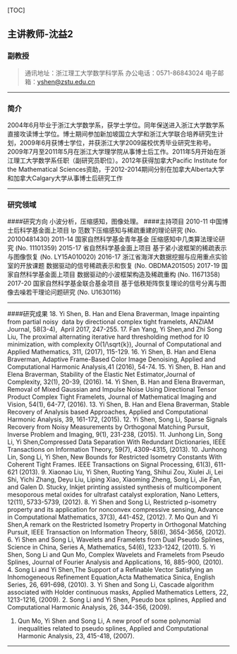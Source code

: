 

[TOC]

## 主讲教师-沈益2
### 副教授

>通讯地址：浙江理工大学数学科学系
>办公电话：0571-86843024
>电子邮箱：yshen@zstu.edu.cn

------
### 简介

2004年6月毕业于浙江大学数学系，获学士学位。同年保送进入浙江大学数学系直接攻读博士学位。博士期间参加新加坡国立大学和浙江大学联合培养研究生计划，2009年6月获博士学位，并获浙江大学2009届校优秀毕业研究生称号。2009年7月至2011年5月在浙江大学理学院从事博士后工作。2011年5月开始在浙江理工大学数学系任职（副研究员职位）。2012年获得加拿大Pacific Institute for the Mathematical Sciences资助，于2012-2014期间分别在加拿大Alberta大学和加拿大Calgary大学从事博士后研究工作

------

### 研究领域
####研究方向
小波分析，压缩感知，图像处理。
####主持项目
2010-11 中国博士后科学基金面上项目 
lp 范数下压缩感知与稀疏重建的理论研究 (No. 20100481430)
2011-14 国家自然科学基金青年基金
压缩感知中几类算法理论研究 (No. 11101359) 
2015-17 省自然科学基金面上项目
基于紧小波框架的稀疏表示与图像恢复 (No. LY15A010020) 
2016-17 浙江省海洋大数据挖掘与应用重点实验室的开放课题
数据驱动的信号稀疏表示和恢复 (No. OBDMA201505)
2017-19 国家自然科学基金面上项目
数据驱动的小波框架构造及稀疏重构 (No. 11671358)
2017-20 国家自然科学基金联合基金项目
基于低秩矩阵恢复理论的信号分离与图像去噪若干理论问题研究 (No. U1630116)

------


####研究成果
18. Yi Shen, B. Han and Elena Braverman, Image inpainting from partial noisy  data by directional complex tight framelets, ANZIAM Journal, 58(3-4),  April 2017, 247-255.
17. Fan Yang, Yi Shen,and Zhi Song Liu, The proximal alternating iterative hard thresholding method for l0 minimization, with complexity O(1/\sqrt{k}), Journal of Computational and Applied Mathematics, 311, (2017), 115-129.
16. Yi Shen, B. Han and Elena Braverman, Adaptive Frame-Based Color Image Denoising, Applied and Computational Harmonic Analysis,41 (2016), 54-74.
15. Yi Shen, B. Han and Elena Braverman, Stability of the Elastic Net Estimator,Journal of Complexity, 32(1), 20-39, (2016).
14. Yi Shen, B. Han and Elena Braverman, Removal of Mixed Gaussian and Impulse Noise Using Directional Tensor Product Complex Tight Framelets, Journal of Mathematical Imaging and Vision, 54(1), 64-77, (2016).
13. Yi Shen, B. Han and Elena Braverman, Stable Recovery of Analysis based Approaches, Applied and Computational Harmonic Analysis, 39, 161-172, (2015).
12. Yi Shen, Song Li, Sparse Signals Recovery from Noisy Measurements by Orthogonal Matching Pursuit, Inverse Problem and Imaging, 9(1), 231-238, (2015).
11. Junhong Lin, Song Li, Yi Shen,Compressed Data Separation With Redundant Dictionaries, IEEE Transactions on Information Theory, 59(7), 4309-4315, (2013).
10. Junhong Lin, Song Li, Yi Shen, New Bounds for Restricted Isometry Constants With Coherent Tight Frames. IEEE Transactions on Signal Processing, 61(3), 611-621 (2013).
9. Xiaonao Liu, Yi Shen, Ruoting Yang, Shihui Zou, Xiulei Ji, Lei Shi, Yichi Zhang, Deyu Liu, Liping Xiao, Xiaoming Zheng, Song Li, Jie Fan, and Galen D. Stucky, Inkjet printing assisted synthesis of multicomponent mesoporous metal oxides for ultrafast catalyst exploration, Nano Letters, 12(11), 5733-5739, (2012).
8. Yi Shen and Song Li, Restricted p-isometry property and its application for nonconvex compressive sensing, Advance in Computational Mathematics, 37(3), 441-452, (2012).
7. Mo Qun and Yi Shen,A remark on the Restricted Isometry Property in Orthogonal Matching Pursuit, IEEE Transaction on Information Theory, 58(6), 3654-3656, (2012).
6. Yi Shen and Song Li, Wavelets and Framelets from Dual Pseudo Splines, Science in China, Series A, Mathematics, 54(6), 1233-1242, (2011).
5. Yi Shen, Song Li and Qun Mo, Complex Wavelets and Framelets from Pseudo Splines, Journal of Fourier Analysis and Applications, 16, 885-900, (2010).
4. Song Li and Yi Shen,The Support of a Refinable Vector Satisfying an Inhomogeneous Refinement Equation,Acta Mathematica Sinica, English Series, 26, 691-698, (2010).
3. Yi Shen and Song Li, Cascade algorithm associated with Holder continuous masks, Applied Mathematics Letters, 22, 1213-1216, (2009).
2. Song Li and Yi Shen, Pseudo box splines, Applied and Computational Harmonic Analysis, 26, 344-356, (2009).
1. Qun Mo, Yi Shen and Song Li, A new proof of some polynomial inequalities related to pseudo splines, Applied and Computational Harmonic Analysis, 23, 415-418, (2007).



------

